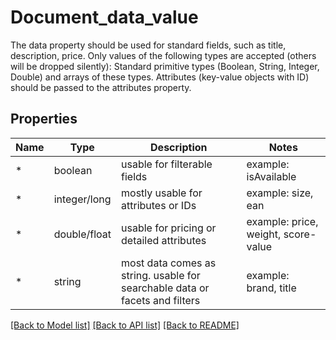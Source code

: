 # Document_data_value

The data property should be used for standard fields, such as title, description, price.
Only values of the following types are accepted (others will be dropped silently):
Standard primitive types (Boolean, String, Integer, Double) and arrays of these types.
Attributes (key-value objects with ID) should be passed to the attributes property.

## Properties

| Name | Type      | Description                         | Notes                        |
|----- | --------- | ----------------------------------- | ---------------------------- |
| * | boolean      | usable for filterable fields        | example: isAvailable         |
| * | integer/long | mostly usable for attributes or IDs | example: size, ean           |
| * | double/float | usable for pricing or detailed attributes | example: price, weight, score-value |
| * | string       | most data comes as string. usable for searchable data or facets and filters | example: brand, title |

[[Back to Model list]](../index.md#documentation-for-models) [[Back to API list]](../index.md#documentation-for-api-endpoints) [[Back to README]](../index.md)

